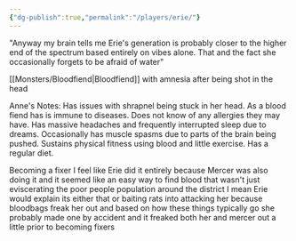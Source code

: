 ```yaml
---
{"dg-publish":true,"permalink":"/players/erie/"}
---
```


"Anyway my brain tells me Erie's generation is probably closer to the higher end of the spectrum based entirely on vibes alone. That and the fact she occasionally forgets to be afraid of water"

[[Monsters/Bloodfiend\|Bloodfiend]] with amnesia after being shot in the head

Anne's Notes:
Has issues with shrapnel being stuck in her head.
As a blood fiend has is immune to diseases.
Does not know of any allergies they may have.
Has massive headaches and frequently interrupted sleep due to dreams.
Occasionally has muscle spasms due to parts of the brain being pushed.
Sustains physical fitness using blood and little exercise.
Has a regular diet.

Becoming a fixer
I feel like Erie did it entirely because Mercer was also doing it and it seemed like an easy way to find blood that wasn't just eviscerating the poor people population around the district
I mean Erie would explain its either that or baiting rats into attacking her because bloodbags freak her out and based on how these things typically go she probably made one by accident and it freaked both her and mercer out a little prior to becoming fixers